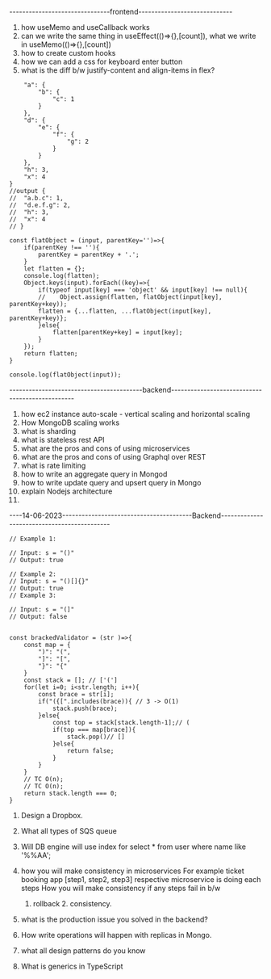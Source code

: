 
-------------------------------frontend-----------------------------
1. how useMemo and useCallback works
2. can we write the same thing in useEffect(()=>{},[count]), what we write in useMemo(()=>{},[count])
3. how to create custom hooks
4. how we can add a css for keyboard enter button
5. what is the diff b/w justify-content and align-items in flex?

```jsconst input = {
    "a": {
        "b": {
            "c": 1
        }
    },
    "d": {
        "e": {
            "f": {
                "g": 2
            }
        }
    },
    "h": 3,
    "x": 4
}
//output {
// 	"a.b.c": 1,
// 	"d.e.f.g": 2,
// 	"h": 3,
// 	"x": 4
// }

const flatObject = (input, parentKey='')=>{
    if(parentKey !== ''){
        parentKey = parentKey + '.';
    }
    let flatten = {};
    console.log(flatten);
    Object.keys(input).forEach((key)=>{
        if(typeof input[key] === 'object' && input[key] !== null){
        //    Object.assign(flatten, flatObject(input[key], parentKey+key));
        flatten = {...flatten, ...flatObject(input[key], parentKey+key)};
        }else{
            flatten[parentKey+key] = input[key];
        }
    });
    return flatten;
}

console.log(flatObject(input));
```
-----------------------------------------backend------------------------------------------------
1. how ec2 instance auto-scale - vertical scaling and horizontal scaling
2. How MongoDB scaling works
3. what is sharding
4. what is stateless rest API
5. what are the pros and cons of using microservices
6. what are the pros and cons of using Graphql over REST
7. what is rate limiting
8. how to write an aggregate query in Mongod
9. how to write update query and upsert query in Mongo
10. explain Nodejs architecture
11. 



----14-06-2023----------------------------------------Backend--------------------------------------------
```
// Example 1:

// Input: s = "()"
// Output: true

// Example 2:
// Input: s = "()[]{}"
// Output: true
// Example 3:

// Input: s = "(]"
// Output: false


const brackedValidator = (str )=>{
    const map = {
        ")": "(",
        "]": "[",
        "}": "{"
    }
    const stack = []; // ['(']
    for(let i=0; i<str.length; i++){
        const brace = str[i];
        if("({[".includes(brace)){ // 3 -> O(1)
            stack.push(brace);
        }else{
            const top = stack[stack.length-1];// (
            if(top === map[brace]){
                stack.pop()// []
            }else{
                return false;
            }
        }
    }
    // TC O(n);
    // TC O(n);
    return stack.length === 0;
}
```
1. Design a Dropbox.
2. What all types of SQS queue
3. Will DB engine will use index for select * from user where name like '%%AA';
4. how you will make consistency in microservices 
    For example ticket booking app [step1, step2, step3] respective microservice is doing each steps
    How you will make consistency if any steps fail in b/w
    1. rollback 2. consistency.

5. what is the production issue you solved in the backend?
6. How write operations will happen with replicas in Mongo.
7. what all design patterns do you know
8. What is generics in TypeScript
